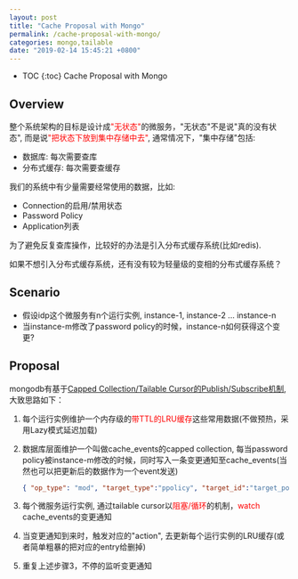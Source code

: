 ```yaml
---
layout: post
title: "Cache Proposal with Mongo"
permalink: /cache-proposal-with-mongo/
categories: mongo,tailable
date: "2019-02-14 15:45:21 +0800"
---
```


* TOC
{:toc}
Cache Proposal with Mongo

## Overview

整个系统架构的目标是设计成<span style="color:red">"无状态"</span>的微服务，"无状态"不是说"真的没有状态", 而是说<span style="color:red">"把状态下放到集中存储中去"</span>, 通常情况下，"集中存储"包括:

* 数据库: 每次需要查库
* 分布式缓存: 每次需要查缓存

我们的系统中有少量需要经常使用的数据，比如:

* Connection的启用/禁用状态
* Password Policy
* Application列表

为了避免反复查库操作，比较好的办法是引入分布式缓存系统(比如redis).

如果不想引入分布式缓存系统，还有没有较为轻量级的变相的分布式缓存系统？

## Scenario

* 假设idp这个微服务有n个运行实例,  instance-1, instance-2 ... instance-n
* 当instance-m修改了password policy的时候，instance-n如何获得这个变更?

## Proposal

mongodb有基于[Capped Collection/Tailable Cursor的Publish/Subscribe机制](https://www.mongodb.com/blog/post/pubsub-with-mongodb), 大致思路如下：

1. 每个运行实例维护一个内存级的<span style="color:red">带TTL的LRU缓存</span>这些常用数据(不做预热，采用Lazy模式延迟加载)

2. 数据库层面维护一个叫做cache_events的capped collection, 每当password policy被instance-m修改的时候，同时写入一条变更通知至cache_events(当然也可以把更新后的数据作为一个event发送)

    ```json
    { "op_type": "mod", "target_type":"ppolicy", "target_id":"target_policy_id", "action":"reload" }
    ```

3. 每个微服务运行实例, 通过tailable cursor以<span style="color:red">阻塞/循环</span>的机制，<span style="color:red">watch</span> cache_events的变更通知

4. 当变更通知到来时，触发对应的"action", 去更新每个运行实例的LRU缓存(或者简单粗暴的把对应的entry给删掉)

5. 重复上述步骤3，不停的监听变更通知